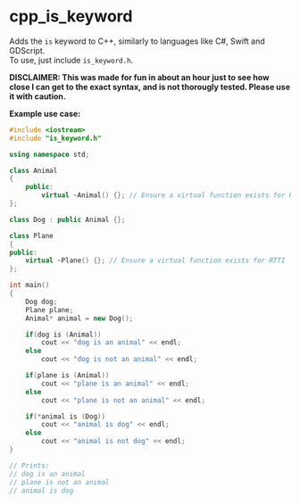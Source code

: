 # cpp_is_keyword
Adds the `is` keyword to C++, similarly to languages like C#, Swift and GDScript. <br>
To use, just include `is_keyword.h`.

**DISCLAIMER: This was made for fun in about an hour just to see how close I can get to the exact syntax, and is not thorougly tested. Please use it with caution.**

**Example use case:**
```cpp
#include <iostream>
#include "is_keyword.h"

using namespace std;

class Animal
{
    public:
        virtual ~Animal() {}; // Ensure a virtual function exists for RTTI
};

class Dog : public Animal {};

class Plane
{
public:
    virtual ~Plane() {}; // Ensure a virtual function exists for RTTI
};

int main()
{
    Dog dog;
    Plane plane;
    Animal* animal = new Dog();

    if(dog is (Animal))
        cout << "dog is an animal" << endl;
    else
        cout << "dog is not an animal" << endl;

    if(plane is (Animal))
        cout << "plane is an animal" << endl;
    else
        cout << "plane is not an animal" << endl;

    if(*animal is (Dog))
        cout << "animal is dog" << endl;
    else
        cout << "animal is not dog" << endl;
}

// Prints:
// dog is an animal
// plane is not an animal
// animal is dog
```

